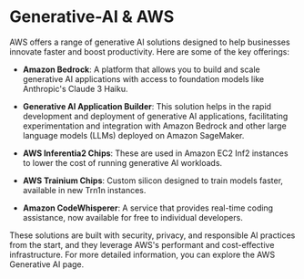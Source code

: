 # Generative-AI & AWS

AWS offers a range of generative AI solutions designed to help businesses innovate faster and boost productivity. Here are some of the key offerings:

- **Amazon Bedrock**: A platform that allows you to build and scale generative AI applications with access to foundation models like Anthropic's Claude 3 Haiku.

- **Generative AI Application Builder**: This solution helps in the rapid development and deployment of generative AI applications, facilitating experimentation and integration with Amazon Bedrock and other large language models (LLMs) deployed on Amazon SageMaker.

- **AWS Inferentia2 Chips**: These are used in Amazon EC2 Inf2 instances to lower the cost of running generative AI workloads.

- **AWS Trainium Chips**: Custom silicon designed to train models faster, available in new Trn1n instances.

- **Amazon CodeWhisperer**: A service that provides real-time coding assistance, now available for free to individual developers.

These solutions are built with security, privacy, and responsible AI practices from the start, and they leverage AWS's performant and cost-effective infrastructure. For more detailed information, you can explore the AWS Generative AI page.
